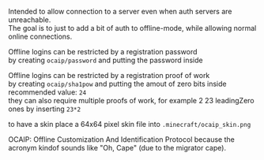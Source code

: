 Intended to allow connection to a server even when auth servers are unreachable.  
The goal is to just to add a bit of auth to offline-mode, while allowing normal online connections.

Offline logins can be restricted by a registration password  
by creating `ocaip/password` and putting the password inside

Offline logins can be restricted by a registration proof of work  
by creating `ocaip/sha1pow` and putting the amout of zero bits inside  
recommended value: `24`  
they can also require multiple proofs of work, for example 2 23 leadingZero ones by inserting `23*2`

to have a skin place a 64x64 pixel skin file into `.minecraft/ocaip_skin.png`

OCAIP: Offline Customization And Identification Protocol because the acronym kindof sounds like "Oh, Cape" (due to the migrator cape).  
